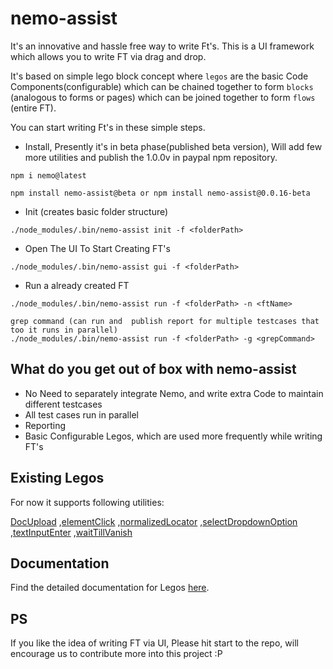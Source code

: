 # nemo-assist

It's an innovative and hassle free way to write Ft's. This is a UI framework which allows you to write FT via drag and drop.

It's based on simple lego block concept where `legos` are the basic Code Components(configurable) which can be chained together to form 
`blocks` (analogous to forms or pages)  which can be joined together to form `flows` (entire FT). 

You can start writing Ft's in these simple steps.


- Install, Presently it's in beta phase(published beta version), Will add few more utilities and publish the 1.0.0v in paypal npm repository. 
```$xslt
npm i nemo@latest

npm install nemo-assist@beta or npm install nemo-assist@0.0.16-beta
```

- Init (creates basic folder structure)
```$xslt
./node_modules/.bin/nemo-assist init -f <folderPath>
```

- Open The UI To Start Creating FT's
```$xslt
./node_modules/.bin/nemo-assist gui -f <folderPath>
```

- Run a already created FT
```$xslt
./node_modules/.bin/nemo-assist run -f <folderPath> -n <ftName>

grep command (can run and  publish report for multiple testcases that too it runs in parallel)
./node_modules/.bin/nemo-assist run -f <folderPath> -g <grepCommand>

```


## What do you get out of box with nemo-assist
- No Need to separately integrate Nemo, and write extra Code to maintain different testcases
- All test cases run in parallel
- Reporting
- Basic Configurable Legos, which are used more frequently while writing FT's


## Existing Legos 
For now it supports following utilities:

[DocUpload](https://github.paypal.com/pages/deegarg/nemo-assist/global.html#DocUpload)
,[elementClick](https://github.paypal.com/pages/deegarg/nemo-assist/global.html#elementClick)
,[normalizedLocator](https://github.paypal.com/pages/deegarg/nemo-assist/global.html#normalizedLocator)
,[selectDropdownOption](https://github.paypal.com/pages/deegarg/nemo-assist/global.html#selectDropdownOption)
,[textInputEnter](https://github.paypal.com/pages/deegarg/nemo-assist/global.html#textInputEnter)
,[waitTillVanish](https://github.paypal.com/pages/deegarg/nemo-assist/global.html#waitTillVanish)

## Documentation
Find the detailed documentation for Legos [here](https://github.paypal.com/pages/deegarg/nemo-assist).


## PS
If you like the idea of writing FT via UI, Please hit start to the repo, will encourage us to contribute more into this project :P